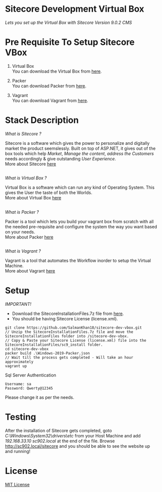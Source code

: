 # Sitecore Development Virtual Box

_Lets you set up the Virtual Box with Sitecore Version 9.0.2 CMS_

# Pre Requisite To Setup Sitecore VBox

1. Virtual Box <br>
	You can download the Virtual Box from [here](https://www.virtualbox.org/wiki/Downloads).

2. Packer <br>
	You can download Packer from [here](https://www.packer.io/downloads.html). 

3. Vagrant <br>
	You can download Vagrant from [here](https://www.vagrantup.com/downloads.html).

# Stack Description

_What is Sitecore ?_

Sitecore is a software which gives the power to personalize and digitally market the product seemslessly. Built on top of ASP.NET, it gives out of the box tools which help *Market*, *Manage the content*, *address the Customers* needs accordingly & give outstanding *User Experience*. <br>
More about Sitecore [here](https://www.sitecore.com/)

##

_What is Virtual Box ?_

Virtual Box is a software which can run any kind of Operating System. This gives the User the taste of both the Worlds. <br>
More about Virtual Box [here](https://www.virtualbox.org/)

##

_What is Packer ?_

Packer is a tool which lets you build your vagrant box from scratch with all the needed pre-requisite and configure the system the way you want based on your needs. <br>
More about Packer [here]()

##

_What is Vagrant ?_

Vagrant is a tool that automates the Workflow inorder to setup the Virtual Machine. <br>
More about Vagrant [here](https://www.vagrantup.com/intro/index.html)


# Setup

_IMPORTANT!_
* Download the SitecoreInstallationFiles.7z file from [here](https://drive.google.com/file/d/1WA4CkkMT7pFH4PwZH6U66OQTJMgsgIdO/view?usp=sharing).
* You should be having Sitecore License (license.xml).

```
git clone https://github.com/SalmanKhan18/sitecore-dev-vbox.git
// Unzip the SitecoreInstallationFiles.7z file and move the SitecoreInstallationFiles folder into /sitecore-dev-vbox.
// Copy & Paste your Sitecore License (license.xml) file into the SitecoreInstallationFiles/sc9_install folder.
cd sitecore-dev-vbox
packer build .\Windows-2019-Packer.json
// Wait till the process gets completed - Will take an hour approximately
vagrant up
```

Sql Server Authentication  
```
Username: sa 
Password: Qwerty@12345
```
Please change it as per the needs.

# Testing
After the installation of Sitecore gets completed, goto _C:\Windows\System32\drivers\etc_ from your Host Machine and add _*192.168.33.10 sc902.local*_ at the end of the file.
Browse http://sc902.local/sitecore and you should be able to see the website up and running! 

# License

[MIT License](https://github.com/SalmanKhan18/sitecore-dev-vbox/blob/master/LICENSE)
